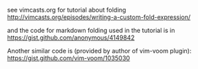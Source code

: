 see vimcasts.org for tutorial about folding
http://vimcasts.org/episodes/writing-a-custom-fold-expression/

and the code for markdown folding used in the tutorial is in
https://gist.github.com/anonymous/4149842

Another similar code is (provided by author of vim-voom plugin):
https://gist.github.com/vim-voom/1035030
